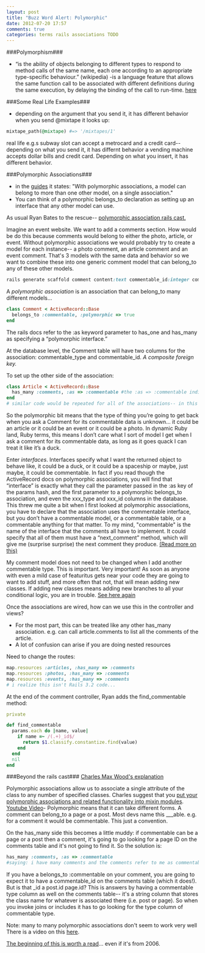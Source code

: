 ```yaml
---
layout: post
title: "Buzz Word Alert: Polymorphic"
date: 2012-07-20 17:57
comments: true
categories: terms rails associations TODO
---
```


###Polymorphism###

- “is the ability of objects belonging to different types to respond to method calls of the same name, each one according to an appropriate type-specific behaviour.” (wikipedia)
-is a language feature that allows the same function call to be associated with different definitions during the same execution, by delaying the binding of the call to run-time. [here](http://cs.calvin.edu/curriculum/cs/214/adams/labs/10/)

###Some Real Life Examples###
- depending on the argument that you send it, it has different behavior
when you send @mixtape it looks up:
``` ruby
mixtape_path(@mixtape) #=> '/mixtapes/1'
```
real life e.g.s
subway slot can accept a metrocard and a credit card-- depending on what you send it, it has differnt behavior
a vending machine accepts dollar bills and credit card. Depending on what you insert, it has different behavior.

###Polymorphic Associations###
- in the [guides](http://guides.rubyonrails.org/association_basics.html#polymorphic-associations) it states: "With polymorphic associations, a model can belong to more than one other model, on a single association." 
- You can think of a polymorphic belongs_to declaration as setting up an interface that any other model can use. 

As usual Ryan Bates to the rescue-- [polymorphic association rails cast.](http://railscasts.com/episodes/154-polymorphic-association?view=comments)

Imagine an event website. We want to add a comments section. How would be do this because comments would belong to either the photo, article, or event. 
Without polymorphic associations we would probably try to create a model for each instance-- a photo comment, an article comment and an event comment. That's 3 models with the same data and behavior so we want to combine these into one generic comment model that can belong_to any of these other models.

``` ruby
rails generate scaffold comment content:text commentable_id:integer commentable_type:string
```

A *polymorphic association* is an association that can belong_to many different models...

``` ruby Polymorphic Association
class Comment < ActiveRecord::Base
  belongs_to :commentable, :polymorphic => true
end
```
The rails docs refer to the :as keyword parameter to has_one and has_many as specifying a “polymorphic interface.”

At the database level, the Comment table will have two columns for the association: commentable_type and commentable_id. *A composite foreign key.*


To set up the other side of the association:
``` ruby 
class Article < ActiveRecord::Base
  has_many :comments, :as => :commentable #the :as => :commentable indicates the PolyMorph assoc
end
# similar code would be repeated for all of the associations-- in this case event & photo
```
So the polymorphic bit means that the type of thing you’re going to get back when you ask a Comment for its commentable data is unknown... it could be an article or it could be an event or it could be a photo. In dynamic Ruby land, Ruby terms, this means I don’t care what I sort of model I get when I ask a comment for its commentable data, as long as it goes quack I can treat it like it’s a duck.

Enter *interfaces*. Interfaces specify what I want the returned object to behave like, it could be a duck, or it could be a spaceship or maybe, just maybe, it could be commentable. In fact if you read though the ActiveRecord docs on polymorphic associations, you will find that “interface” is exactly what they call the parameter passed in the :as key of the params hash, and the first parameter to a polymorphic belongs_to association, and even the xxx_type and xxx_id columns in the database. This threw me quite a bit when I first looked at polymorphic associations, you have to declare that the association uses the commentable interface, but you don’t have a commentable model, or a commentable table, or a commentable anything for that matter. To my mind, "commentable" is the name of the interface that the comments all have to implement. It could specify that all of them must have a “next_comment” method, which will give me (surprise surprise) the next comment they produce. [(Read more on this)](http://wildfalcon.com/archives/2008/04/30/polymorphic-associations-and-interfaces-in-rubyrails/)

My comment model does not need to be changed when I add another commentable type. This is important. Very important! As soon as anyone with even a mild case of featuritus gets near your code they are going to want to add stuff, and more often that not, that will mean adding new classes. If adding new classes means adding new branches to all your conditional logic, you are in trouble. [See here again](http://wildfalcon.com/archives/2008/04/30/polymorphic-associations-and-interfaces-in-rubyrails/)

Once the associations are wired, how can we use this in the controller and views?
- For the most part, this can be treated like any other has_many association. e.g. can call article.comments to list all the comments of the article.
- A lot of confusion can arise if you are doing nested resources

Need to change the routes:
``` ruby
map.resources :articles, :has_many => :comments
map.resources :photos, :has_many => :comments
map.resources :events, :has_many => :comments
# i realize this isn't Rails 3.2 code...
```

At the end of the comment controller, Ryan adds the find_commentable method:
``` ruby
private

def find_commentable
  params.each do |name, value|
    if name =~ /(.+)_id$/
      return $1.classify.constantize.find(value)
    end
  end
  nil
end
```

###Beyond the rails cast###
[Charles Max Wood's explanation](http://teachmetocode.com/articles/ruby-on-rails-what-are-polymorphic-associations/)

Polymorphic associations allow us to associate a single attribute of the class to any number of specified classes.
Charles suggest that you [put your polymorphic associations and related functionality into mixin modules](http://teachmetocode.com/articles/ruby-on-rails-polymorphic-associations-with-mixin-modules/).
[Youtube Video](http://www.youtube.com/watch?v=9NiCx1Lu-DY)-
Polymorphic means that it can take different forms. A comment can belong_to a page or a post. Most devs name this ___able. e.g. for a comment it would be commentable. This just a convention.

On the has_many side this becomes a little muddy: if commentable can be a page or a post then a comment, it's going to go looking for a page ID on the comments table and it's not going to find it. So the solution is:
``` ruby
has_many :comments, :as => :commentable
#saying: i have many comments and the comments refer to me as commentable
```
 If you have a belongs_to :commentable on your comment, you are going to expect it to have a commentable_id on the comments table (which it does!). But is that _id a post.id page.id? This is answers by having a commentable type column as well on the comments table-- it's a string column that stores the class name for whatever is associated there (i.e. post or page). So when you invoke joins or includes it has to go looking for the type column of commentable type.

Note: many to many polymorphic associations don't seem to work very well
There is a video on this [here](http://www.youtube.com/watch?v=vEo6hmHTvS4).


[The beginning of this is worth a read](http://robots.thoughtbot.com/post/159809241/whats-the-deal-with-rails-polymorphic-associations)... even if it's from 2006.